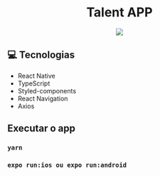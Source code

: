 <h1 align="center"> Talent APP </h1>

<p align="center">
<img src="https://github.com/luccahora/talentapp/assets/39227316/db264b5e-c065-4e46-a4a7-c341aa3c91d2">
</p>

:computer: Tecnologias
------------

- React Native
- TypeScript
- Styled-components
- React Navigation
- Axios

## Executar o app

### `yarn`
### `expo run:ios ou expo run:android`


